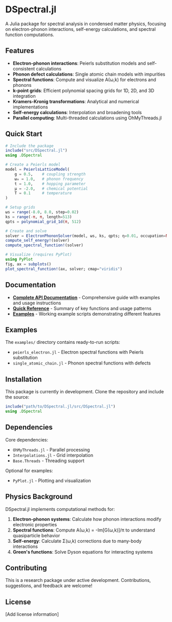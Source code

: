 # DSpectral.jl

A Julia package for spectral analysis in condensed matter physics, focusing on electron-phonon interactions, self-energy calculations, and spectral function computations.

## Features

- **Electron-phonon interactions**: Peierls substitution models and self-consistent calculations
- **Phonon defect calculations**: Single atomic chain models with impurities 
- **Spectral functions**: Compute and visualize A(ω,k) for electrons and phonons
- **k-point grids**: Efficient polynomial spacing grids for 1D, 2D, and 3D integration
- **Kramers-Kronig transformations**: Analytical and numerical implementations
- **Self-energy calculations**: Interpolation and broadening tools
- **Parallel computing**: Multi-threaded calculations using OhMyThreads.jl

## Quick Start

```julia
# Include the package
include("src/DSpectral.jl")
using .DSpectral

# Create a Peierls model
model = PeierlsLatticeModel(
    g = 0.5,    # coupling strength
    ω₀ = 1.0,   # phonon frequency
    t = 1.0,    # hopping parameter
    μ = -2.0,   # chemical potential
    T = 0.1     # temperature
)

# Setup grids
ωs = range(-8.0, 8.0, step=0.02)
ks = range(-π, π, length=513)
qpts = polynomial_grid_1d(π, 512)

# Create and solve
solver = ElectronPhononSolver(model, ωs, ks, qpts; η=0.01, occupation=NaN)
compute_self_energy!(solver)
compute_spectral_function!(solver)

# Visualize (requires PyPlot)
using PyPlot
fig, ax = subplots()
plot_spectral_function!(ax, solver; cmap="viridis")
```

## Documentation

- **[Complete API Documentation](docs/DSpectral_API_Documentation.md)** - Comprehensive guide with examples and usage instructions
- **[Quick Reference](docs/API_Quick_Reference.md)** - Summary of key functions and usage patterns
- **[Examples](examples/)** - Working example scripts demonstrating different features

## Examples

The `examples/` directory contains ready-to-run scripts:

- `peierls_electron.jl` - Electron spectral functions with Peierls substitution
- `single_atomic_chain.jl` - Phonon spectral functions with defects

## Installation

This package is currently in development. Clone the repository and include the source:

```julia
include("path/to/DSpectral.jl/src/DSpectral.jl")
using .DSpectral
```

## Dependencies

Core dependencies:
- `OhMyThreads.jl` - Parallel processing
- `Interpolations.jl` - Grid interpolation
- `Base.Threads` - Threading support

Optional for examples:
- `PyPlot.jl` - Plotting and visualization

## Physics Background

DSpectral.jl implements computational methods for:

1. **Electron-phonon systems**: Calculate how phonon interactions modify electronic properties
2. **Spectral functions**: Compute A(ω,k) = -Im[G(ω,k)]/π to understand quasiparticle behavior
3. **Self-energy**: Calculate Σ(ω,k) corrections due to many-body interactions
4. **Green's functions**: Solve Dyson equations for interacting systems

## Contributing

This is a research package under active development. Contributions, suggestions, and feedback are welcome!

## License

[Add license information]
 
